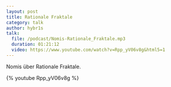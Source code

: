 ```yaml
---
layout: post
title: Rationale Fraktale
category: talk
author: hybr1s
talk:
  file: /podcast/Nomis-Rationale_Fraktale.mp3
  duration: 01:21:12
  video: https://www.youtube.com/watch?v=Rpp_yV06v8g&html5=1
---
```

Nomis über Rationale Fraktale.  
<!-- break -->

{% youtube Rpp_yV06v8g %}
